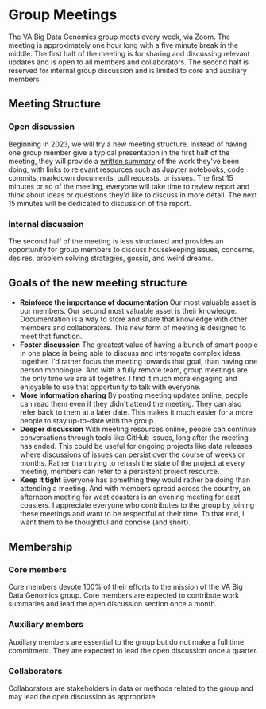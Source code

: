 # Group Meetings

The VA Big Data Genomics group meets every week, via Zoom. The meeting is approximately one hour long with a five minute break in the middle. The first half of the meeting is for sharing and discussing relevant updates and is open to all members and collaborators. The second half is reserved for internal group discussion and is limited to core and auxiliary members.

## Meeting Structure

### Open discussion
Beginning in 2023, we will try a new meeting structure. Instead of having one group member give a typical presentation in the first half of the meeting, they will provide a [written summary](https://github.com/va-big-data-genomics/general-practices/blob/main/create-blog-post.md) of the work they've been doing, with links to relevant resources such as Jupyter notebooks, code commits, markdown documents, pull requests, or issues. The first 15 minutes or so of the meeting, everyone will take time to review report and think about ideas or questions they'd like to discuss in more detail. The next 15 minutes will be dedicated to discussion of the report.

### Internal discussion
The second half of the meeting is less structured and provides an opportunity for group members to discuss housekeeping issues, concerns, desires, problem solving strategies, gossip, and weird dreams.

## Goals of the new meeting structure
* **Reinforce the importance of documentation** Our most valuable asset is our members. Our second most valuable asset is their knowledge. Documentation is a way to store and share that knowledge with other members and collaborators. This new form of meeting is designed to meet that function.
* **Foster discussion** The greatest value of having a bunch of smart people in one place is being able to discuss and interrogate complex ideas, together. I'd rather focus the meeting towards that goal, than having one person monologue. And with a fully remote team, group meetings are the only time we are all together. I find it much more engaging and enjoyable to use that opportunity to talk with everyone.
* **More information sharing** By posting meeting updates online, people can read them even if they didn't attend the meeting. They can also refer back to them at a later date. This makes it much easier for a more people to stay up-to-date with the group.
* **Deeper discussion** With meeting resources online, people can continue conversations through tools like GitHub Issues, long after the meeting has ended. This could be useful for ongoing projects like data releases where discussions of issues can persist over the course of weeks or months. Rather than trying to rehash the state of the project at every meeting, members can refer to a persistent project resource.
* **Keep it tight** Everyone has something they would rather be doing than attending a meeting. And with members spread across the country, an afternoon meeting for west coasters is an evening meeting for east coasters. I appreciate everyone who contributes to the group by joining these meetings and want to be respectful of their time. To that end, I want them to be thoughtful and concise (and short).

## Membership
### Core members
Core members devote 100% of their efforts to the mission of the VA Big Data Genomics group. Core members are expected to contribute work summaries and lead the open discussion section once a month.

### Auxiliary members
Auxiliary members are essential to the group but do not make a full time commitment. They are expected to lead the open discussion once a quarter.

### Collaborators
Collaborators are stakeholders in data or methods related to the group and may lead the open discussion as appropriate.
